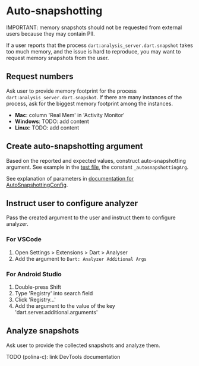 # Auto-snapshotting

IMPORTANT: memory snapshots should not be requested from external users because they may contain PII.

If a user reports that the process `dart:analysis_server.dart.snapshot` takes too much memory,
and the issue is hard to reproduce, you may want to request memory snapshots from the user.

## Request numbers

Ask user to provide memory footprint for the process `dart:analysis_server.dart.snapshot`.
If there are many instances of the process, ask for the biggest memory footprint among
the instances.

- **Mac**: column 'Real Mem' in 'Activity Monitor'
- **Windows**: TODO: add content
- **Linux**: TODO: add content

## Create auto-snapshotting argument

Based on the reported and expected values, construct auto-snapshotting argument. See example in
the [test file](../../../../test/utilities/usage_tracking/usage_tracking_test.dart), the
constant `_autosnapshottingArg`.

See explanation of parameters in
[documentation for AutoSnapshottingConfig](https://github.com/dart-lang/leak_tracker/blob/main/lib/src/usage_tracking/model.dart).

## Instruct user to configure analyzer

Pass the created argument to the user and instruct them to configure
analyzer.

### For VSCode

1. Open Settings > Extensions > Dart > Analyser
2. Add the argument to `Dart: Analyzer Additional Args`

### For Android Studio

1. Double-press Shift
2. Type 'Registry' into search field
3. Click 'Registry...'
4. Add the argument to the value of the key 'dart.server.additional.arguments'

## Analyze snapshots

Ask user to provide the collected snapshots and analyze them.

TODO (polina-c): link DevTools documentation


